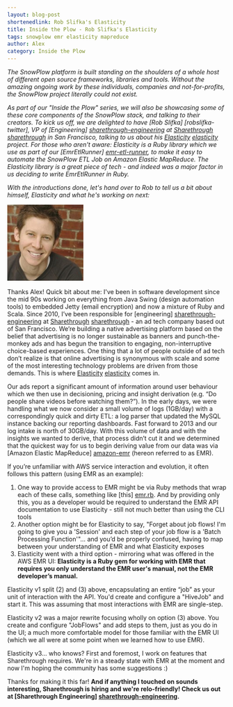 ```yaml
---
layout: blog-post
shortenedlink: Rob Slifka's Elasticity
title: Inside the Plow - Rob Slifka's Elasticity
tags: snowplow emr elasticity mapreduce
author: Alex
category: Inside the Plow
---
```


_The SnowPlow platform is built standing on the shoulders of a whole host of different open source frameworks, libraries and tools. Without the amazing ongoing work by these individuals, companies and not-for-profits, the SnowPlow project literally could not exist._

_As part of our "Inside the Plow" series, we will also be showcasing some of these core components of the SnowPlow stack, and talking to their creators. To kick us off, we are delighted to have [Rob Slifka] [robslifka-twitter], VP of [Engineering] [sharethrough-engineering] at [Sharethrough] [sharethrough] in San Francisco, talking to us about his [Elasticity] [elasticity] project. For those who aren't aware: Elasticity is a Ruby library which we use as part of our [EmrEtlRunner] [emr-etl-runner], to make it easy to automate the SnowPlow ETL Job on Amazon Elastic MapReduce. The Elasticity library is a great piece of tech - and indeed was a major factor in us deciding to write EmrEtlRunner in Ruby._

_With the introductions done, let's hand over to Rob to tell us a bit about himself, Elasticity and what he's working on next:_

![rob-slifka-img][rob-slifka-img]

Thanks Alex! Quick bit about me: I've been in software development since the mid 90s working on everything from Java Swing (design automation tools) to embedded Jetty (email encryption) and now a mixture of Ruby and Scala. Since 2010, I’ve been responsible for [engineering] [sharethrough-engineering] at [Sharethrough] [sharethrough] - an ad tech company based out of San Francisco.  We’re building a native advertising platform based on the belief that advertising is no longer sustainable as banners and punch-the-monkey ads and has begun the transition to engaging, non-interruptive choice-based experiences. One thing that a lot of people outside of ad tech don’t realize is that online advertising is synonymous with scale and some of the most interesting technology problems are driven from those demands.  This is where [Elasticity] [elasticity] comes in.

<!--more-->

Our ads report a significant amount of information around user behaviour which we then use in decisioning, pricing and insight derivation (e.g. “Do people share videos before watching them?”).  In the early days, we were handling what we now consider a small volume of logs (1GB/day) with a correspondingly quick and dirty ETL: a log parser that updated the MySQL instance backing our reporting dashboards.  Fast forward to 2013 and our log intake is north of 30GB/day.  With this volume of data and with the insights we wanted to derive, that process didn’t cut it and we determined that the quickest way for us to begin deriving value from our data was via [Amazon Elastic MapReduce] [amazon-emr] (hereon referred to as EMR).

If you’re unfamiliar with AWS service interaction and evolution, it often follows this pattern (using EMR as an example):

1. One way to provide access to EMR might be via Ruby methods that wrap each of these calls, something like [this] [emr.rb].  And by providing only this, you as a developer would be required to understand the EMR API documentation to use Elasticity - still not much better than using the CLI tools
2. Another option might be for Elasticity to say, "Forget about job flows!  I'm going to give you a 'Session' and each step of your job flow is a 'Batch Processing Function'"… and you’d be properly confused, having to map between your understanding of EMR and what Elasticity exposes
3. Elasticity went with a third option - mirroring what was offered in the AWS EMR UI: **Elasticity is a Ruby gem for working with EMR that requires you only understand the EMR user's manual, not the EMR developer’s manual.**

Elasticity v1 split (2) and (3) above, encapsulating an entire “job” as your unit of interaction with the API. You'd create and configure a "HiveJob" and start it. This was assuming that most interactions with EMR are single-step.

Elasticity v2 was a major rewrite focusing wholly on option (3) above.  You create and configure "JobFlows" and add steps to them, just as you do in the UI; a much more comfortable model for those familiar with the EMR UI (which we all were at some point when we learned how to use EMR).

Elasticity v3... who knows?  First and foremost, I work on features that Sharethrough requires. We're in a steady state with EMR at the moment and now I'm hoping the community has some suggestions :)

Thanks for making it this far! **And if anything I touched on sounds interesting, Sharethrough is hiring and we're relo-friendly! Check us out at [Sharethrough Engineering] [sharethrough-engineering].**

[rob-slifka-twitter]: https://twitter.com/robslifka
[sharethrough]: http://www.sharethrough.com
[sharethrough-engineering]: http://www.sharethrough.com/engineering
[elasticity]: https://github.com/rslifka/elasticity
[emr-etl-runner]: https://github.com/snowplow/snowplow/wiki/setting-up-EmrEtlRunner
[amazon-emr]: http://aws.amazon.com/elasticmapreduce/
[rob-slifka-img]: /static/img/blog/2013/03/rob-slifka.jpeg
[emr.rb]: https://github.com/rslifka/elasticity/blob/master/lib/elasticity/emr.rb